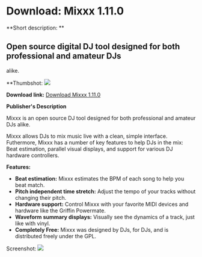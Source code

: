 # Download: Mixxx 1.11.0

**Short description: **

## Open source digital DJ tool designed for both professional and amateur DJs
alike.

  
**Thumbshot: ![](http://www.freewarefiles.com/screenshot/mixxx170_md.jpg)   
  
**Download link:** [Download Mixxx 1.11.0](http://freewares.boysofts.com/Mixxx_program_35053.html)  
  

**Publisher's Description**  
  

Mixxx is an open source DJ tool designed for both professional and amateur DJs
alike.

Mixxx allows DJs to mix music live with a clean, simple interface. Futhermore,
Mixxx has a number of key features to help DJs in the mix: Beat estimation,
parallel visual displays, and support for various DJ hardware controllers.

**Features:**

  * **Beat estimation:** Mixxx estimates the BPM of each song to help you beat match. 
  * **Pitch independent time stretch:** Adjust the tempo of your tracks without changing their pitch. 
  * **Hardware support:** Control Mixxx with your favorite MIDI devices and hardware like the Griffin Powermate. 
  * **Waveform summary displays:** Visually see the dynamics of a track, just like with vinyl. 
  * **Completely Free:** Mixxx was designed by DJs, for DJs, and is distributed freely under the GPL. 

  
  
Screenshot: ![](http://www.freewarefiles.com/screenshot/mixxx170.jpg)

